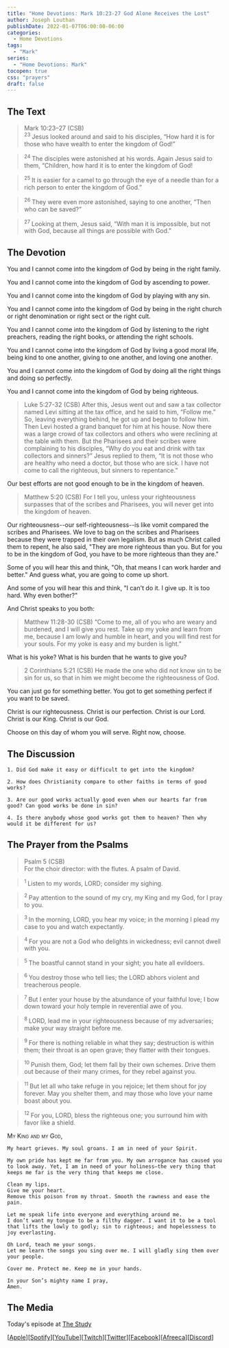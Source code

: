 ```yaml
---
title: "Home Devotions: Mark 10:23-27 God Alone Receives the Lost"
author: Joseph Louthan
publishDate: 2022-01-07T06:00:00-06:00
categories:
  - Home Devotions
tags:
  - "Mark"
series:
  - "Home Devotions: Mark"
tocopen: true
css: "prayers"
draft: false
---
```

## The Text

>Mark 10:23–27 (CSB)  
><sup> 23 </sup> Jesus looked around and said to his disciples, “How hard it is for those who have wealth to enter the kingdom of God!” 

><sup> 24 </sup> The disciples were astonished at his words. Again Jesus said to them, “Children, how hard it is to enter the kingdom of God! 

><sup> 25 </sup> It is easier for a camel to go through the eye of a needle than for a rich person to enter the kingdom of God.” 

><sup> 26 </sup> They were even more astonished, saying to one another, “Then who can be saved?” 

><sup> 27 </sup> Looking at them, Jesus said, “With man it is impossible, but not with God, because all things are possible with God.”

## The Devotion

You and I cannot come into the kingdom of God by being in the right family.

You and I cannot come into the kingdom of God by ascending to power.

You and I cannot come into the kingdom of God by playing with any sin.

You and I cannot come into the kingdom of God by being in the right church or right denomination or right sect or the right cult.

You and I cannot come into the kingdom of God by listening to the right preachers, reading the right books, or attending the right schools.

You and I cannot come into the kingdom of God by living a good moral life, being kind to one another, giving to one another, and loving one another.

You and I cannot come into the kingdom of God by doing all the right things and doing so perfectly.

You and I cannot come into the kingdom of God by being righteous.

>Luke 5:27-32 (CSB) After this, Jesus went out and saw a tax collector named Levi sitting at the tax office, and he said to him, “Follow me.” So, leaving everything behind, he got up and began to follow him. Then Levi hosted a grand banquet for him at his house. Now there was a large crowd of tax collectors and others who were reclining at the table with them. But the Pharisees and their scribes were complaining to his disciples, “Why do you eat and drink with tax collectors and sinners?” Jesus replied to them, “It is not those who are healthy who need a doctor, but those who are sick. I have not come to call the righteous, but sinners to repentance.”

Our best efforts are not good enough to be in the kingdom of heaven.

>Matthew 5:20 (CSB) For I tell you, unless your righteousness surpasses that of the scribes and Pharisees, you will never get into the kingdom of heaven.

Our righteousness--our self-righteousness--is like vomit compared the scribes and Pharisees. We love to bag on the scribes and Pharisees because they were trapped in their own legalism. But as much Christ called them to repent, he also said, "They are more righteous than you. But for you to be in the kingdom of God, you have to be more righteous than they are."

Some of you will hear this and think, "Oh, that means I can work harder and better." And guess what, you are going to come up short.

And some of you will hear this and think, "I can't do it. I give up. It is too hard. Why even bother?"

And Christ speaks to you both:

>Matthew 11:28-30 (CSB) “Come to me, all of you who are weary and burdened, and I will give you rest. Take up my yoke and learn from me, because I am lowly and humble in heart, and you will find rest for your souls. For my yoke is easy and my burden is light.”

What is his yoke? What is his burden that he wants to give you?

>2 Corinthians 5:21 (CSB) He made the one who did not know sin to be sin for us, so that in him we might become the righteousness of God.

You can just go for something better. You got to get something perfect if you want to be saved.

Christ is our righteousness. Christ is our perfection. Christ is our Lord. Christ is our King. Christ is our God.

Choose on this day of whom you will serve. Right now, choose.

## The Discussion

```text
1. Did God make it easy or difficult to get into the kingdom?
```

```text
2. How does Christianity compare to other faiths in terms of good works?
```

```text
3. Are our good works actually good even when our hearts far from good? Can good works be done in sin?
```

```text
4. Is there anybody whose good works got them to heaven? Then why would it be different for us?
```

## The Prayer from the Psalms

>Psalm 5 (CSB)  
>   For the choir director: with the flutes. A psalm of David. 

><sup> 1 </sup> Listen to my words, LORD; consider my sighing. 

><sup> 2 </sup> Pay attention to the sound of my cry, my King and my God, for I pray to you. 

><sup> 3 </sup> In the morning, LORD, you hear my voice; in the morning I plead my case to you and watch expectantly. 

><sup> 4 </sup> For you are not a God who delights in wickedness; evil cannot dwell with you. 

><sup> 5 </sup> The boastful cannot stand in your sight; you hate all evildoers. 

><sup> 6 </sup> You destroy those who tell lies; the LORD abhors violent and treacherous people. 

><sup> 7 </sup> But I enter your house by the abundance of your faithful love; I bow down toward your holy temple in reverential awe of you. 

><sup> 8 </sup> LORD, lead me in your righteousness because of my adversaries; make your way straight before me. 

><sup> 9 </sup> For there is nothing reliable in what they say; destruction is within them; their throat is an open grave; they flatter with their tongues. 

><sup> 10 </sup> Punish them, God; let them fall by their own schemes. Drive them out because of their many crimes, for they rebel against you. 

><sup> 11 </sup> But let all who take refuge in you rejoice; let them shout for joy forever. May you shelter them, and may those who love your name boast about you. 

><sup> 12 </sup> For you, LORD, bless the righteous one; you surround him with favor like a shield.

<div style="font-variant: small-caps;">
My King and my God,
</div>

```text
My heart grieves. My soul groans. I am in need of your Spirit.

My own pride has kept me far from you. My own arrogance has caused you to look away. Yet, I am in need of your holiness—the very thing that keeps me far is the very thing that keeps me close.

Clean my lips.
Give me your heart.
Remove this poison from my throat. Smooth the rawness and ease the pain.

Let me speak life into everyone and everything around me.
I don’t want my tongue to be a filthy dagger. I want it to be a tool that lifts the lowly to godly; sin to righteous; and hopelessness to joy everlasting.

Oh Lord, teach me your songs.
Let me learn the songs you sing over me. I will gladly sing them over your people.

Cover me. Protect me. Keep me in your hands.

In your Son’s mighty name I pray,
Amen.
```

<div style="page-break-after: always;"></div>

## The Media

Today's episode at [The Study](http://study.theologic.us/podcast/home-devotions-mark-1023-27-god-alone-receives-the-lost)

\[[Apple](https://podcasts.apple.com/us/podcast/the-study/id1557102127)\]\[[Spotify](https://open.spotify.com/show/0Xs5qsNvWePyRqcmtOTPkR)\]\[[YouTube](http://youtube.theologic.us)\]\[[Twitch](http://twitch.theologic.us)\]\[[Twitter](https://twitter.com/theologic_us)\]\[[Facebook](https://www.facebook.com/groups/462231051477464)\]\[[Afreeca](https://bj.afreecatv.com/theologicus)\]\[[Discord](http://discord.theologic.us)\]
